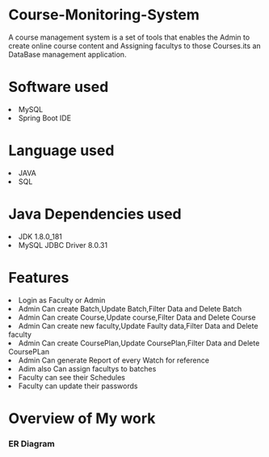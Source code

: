 <h1>Course-Monitoring-System</h1>
<p>A course management system is a set of tools that enables the Admin to create online course content and Assigning facultys to those Courses.its an DataBase management application. </p>
<h1>Software used</h1>
<li>MySQL</li>
<li>Spring Boot IDE</li>
<h1>Language used</h1>
<li>JAVA</li>
<li>SQL</li>
<h1>Java Dependencies used</h1>
<li>JDK 1.8.0_181</li>
<li>MySQL JDBC Driver 8.0.31</li>
<h1>Features</h1>
<li>Login as Faculty or Admin</li>
<li>Admin Can create Batch,Update Batch,Filter Data and Delete Batch</li>
<li>Admin Can create Course,Update course,Filter Data and Delete Course</li>
<li>Admin Can create new faculty,Update Faulty data,Filter Data and Delete faculty</li>
<li>Admin Can create CoursePlan,Update CoursePlan,Filter Data and Delete CoursePLan</li>
<li>Admin Can generate Report of every Watch for reference</li>
<li>Adim also Can assign facultys to batches </li>
<li>Faculty can see their Schedules</li>
<li>Faculty can update their passwords</li>
<h1>Overview of My work</h1>
<h3>ER Diagram</h3>
